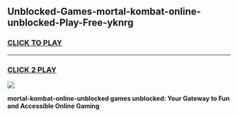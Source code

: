 
## Unblocked-Games-mortal-kombat-online-unblocked-Play-Free-yknrg
<h3>
<a href="https://premium76.site?title=mortal-kombat-online-unblocked&ref=23A">CLICK TO PLAY</a></h3>
<hr>

<h3>
<a href="https://premium76.site?title=mortal-kombat-online-unblocked&ref=23A">CLICK 2 PLAY</a>
  
</h3>

<a href="https://premium76.site?title=mortal-kombat-online-unblocked&ref=23A"><img src="https://clearcache.store/games.png"></a>


**mortal-kombat-online-unblocked games unblocked: Your Gateway to Fun and Accessible Online Gaming**
